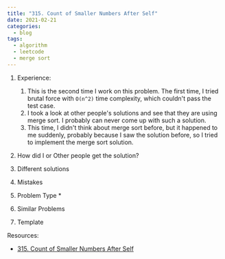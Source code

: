 ```yaml
---
title: "315. Count of Smaller Numbers After Self"
date: 2021-02-21
categories:
  - blog
tags:
  - algorithm
  - leetcode
  - merge sort
---
```


1. Experience:
    1. This is the second time I work on this problem. The first time, I tried brutal force with `O(n^2)` time complexity, which couldn't pass the test case.
    2. I took a look at other people's solutions and see that they are using merge sort. I probably can never come up with such a solution.
    3. This time, I didn't think about merge sort before, but it happened to me suddenly, probably because I saw the solution before, so I tried to implement the merge sort solution.

2. How did I or Other people get the solution? 


3. Different solutions




4. Mistakes

5. Problem Type
    *

6. Similar Problems



7. Template



Resources:
* [315. Count of Smaller Numbers After Self][LeetCode Link]

[LeetCode Link]: https://leetcode.com/problems/count-of-smaller-numbers-after-self/